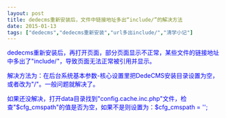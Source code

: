 ```yaml
---
layout: post
title: dedecms重新安装后，文件中链接地址多出“include/”的解决方法
date: 2015-01-13
tags: ["dedecms","dedecms重新安装","url多出include/","清学小记"]
---
```


<!-- build time:Sat Jun 23 2018 12:05:15 GMT+0800 (中国标准时间) -->

<span style="color:#00f">dedecms重新安装后，再打开页面，部分页面显示不正常，某些文件的链接地址中多出了"include/"，导致页面无法正常被引用并显示。</span>

<span style="color:#00f">解决方法为：在后台系统基本参数-核心设置里把DedeCMS安装目录设置为空，或者改为"/"。一般问题就解决了。</span>

<span style="color:#00f">如果还没解决，打开data目录找到"config.cache.inc.php"文件，检查"$cfg_cmspath"的值是否为空，如果不是则设置为：$cfg_cmspath = '';</span>
<!-- rebuild by neat -->